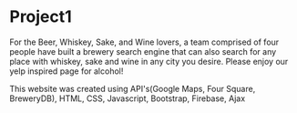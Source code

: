 # Project1


For the Beer, Whiskey, Sake, and Wine lovers, a team comprised of four people have built a brewery search engine that can also
search for any place with whiskey, sake and wine in any city you desire. Please enjoy our yelp inspired page for alcohol! 


This website was created using API's(Google Maps, Four Square, BreweryDB),  HTML, CSS, Javascript, Bootstrap, Firebase,  Ajax
